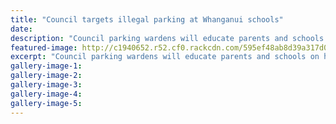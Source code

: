 ```yaml
---
title: "Council targets illegal parking at Whanganui schools"
date: 
description: "Council parking wardens will educate parents and schools on how to park safely and lawfully around schools..."
featured-image: http://c1940652.r52.cf0.rackcdn.com/595ef48ab8d39a317d00071d/Council-targets-illegal-parking-july-2017.jpg
excerpt: "Council parking wardens will educate parents and schools on how to park safely and lawfully around schools."
gallery-image-1: 
gallery-image-2: 
gallery-image-3: 
gallery-image-4: 
gallery-image-5: 
---
```

